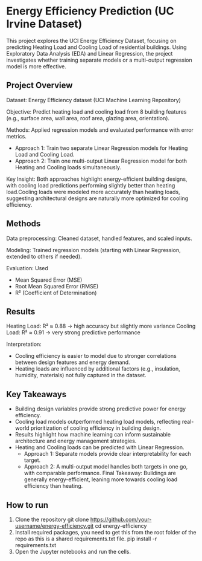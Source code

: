 # Energy Efficiency Prediction (UC Irvine Dataset)

This project explores the UCI Energy Efficiency Dataset, focusing on predicting Heating Load and Cooling Load of residential buildings. Using Exploratory Data Analysis (EDA) and Linear Regression, the project investigates whether training separate models or a multi-output regression model is more effective.

## Project Overview

Dataset: Energy Efficiency dataset (UCI Machine Learning Repository)

Objective: Predict heating load and cooling load from 8 building features (e.g., surface area, wall area, roof area, glazing area, orientation).

Methods: Applied regression models and evaluated performance with error metrics.
- Approach 1: Train two separate Linear Regression models for Heating Load and Cooling Load.
- Approach 2: Train one multi-output Linear Regression model for both Heating and Cooling loads simultaneously.

Key Insight: Both approaches highlight energy-efficient building designs, with cooling load predictions performing slightly better than heating load.Cooling loads were modeled more accurately than heating loads, suggesting architectural designs are naturally more optimized for cooling efficiency.

## Methods

Data preprocessing: Cleaned dataset, handled features, and scaled inputs.

Modeling: Trained regression models (starting with Linear Regression, extended to others if needed).

Evaluation: Used
- Mean Squared Error (MSE)
- Root Mean Squared Error (RMSE)
- R² (Coefficient of Determination)

## Results

Heating Load: R² ≈ 0.88 → high accuracy but slightly more variance
Cooling Load: R² ≈ 0.91 → very strong predictive performance

Interpretation:
- Cooling efficiency is easier to model due to stronger correlations between design features and energy demand.
- Heating loads are influenced by additional factors (e.g., insulation, humidity, materials) not fully captured in the dataset.

## Key Takeaways

- Building design variables provide strong predictive power for energy efficiency.
- Cooling load models outperformed heating load models, reflecting real-world prioritization of cooling efficiency in building design.
- Results highlight how machine learning can inform sustainable architecture and energy management strategies.
- Heating and Cooling loads can be predicted with Linear Regression.
    - Approach 1: Separate models provide clear interpretability for each target.
    - Approach 2: A multi-output model handles both targets in one go, with comparable performance.
Final Takeaway: Buildings are generally energy-efficient, leaning more towards cooling load efficiency than heating.

## How to run
1. Clone the repository
    git clone https://github.com/your-username/energy-efficiency.git
    cd energy-efficiency
2. Install required packages, you need to get this from the root folder of the repo as this is a shared requirements.txt file.
    pip install -r requirements.txt
3. Open the Jupyter notebooks and run the cells.


